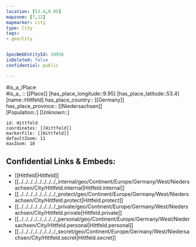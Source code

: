 ```yaml
---
location: [53.4,9.95] 
mapzoom: [7,12] 
mapmarker: city 
type: City
tags:
- geo/City


SpocWebEntityId: 30956
isDeleted: false
confidential: public

---
```

#is_a_/Place  
#is_a_ :: [[Place]] 
[has_place_longitude::9.95] 
[has_place_latitude::53.4] 
[name::Hittfeld] 
has_place_country:: [[Germany]]  
has_place_province:: [[Niedersachsen]]  
[Population::] 
[Unknown::] 


```leaflet
id: Hittfeld
coordinates: [[Hittfeld]] 
markerFile: [[Hittfeld]] 
defaultZoom: 11 
maxZoom: 18
```


## Confidential Links & Embeds: 
- [[Hittfeld|Hittfeld]]  
- [[../../../../../../../../_internal/geo/Continent/Europe/Germany/West/Niedersachsen/City/Hittfeld.internal|Hittfeld.internal]] 
- [[../../../../../../../../_protect/geo/Continent/Europe/Germany/West/Niedersachsen/City/Hittfeld.protect|Hittfeld.protect]] 
- [[../../../../../../../../_private/geo/Continent/Europe/Germany/West/Niedersachsen/City/Hittfeld.private|Hittfeld.private]] 
- [[../../../../../../../../_personal/geo/Continent/Europe/Germany/West/Niedersachsen/City/Hittfeld.personal|Hittfeld.personal]] 
- [[../../../../../../../../_secret/geo/Continent/Europe/Germany/West/Niedersachsen/City/Hittfeld.secret|Hittfeld.secret]] 
